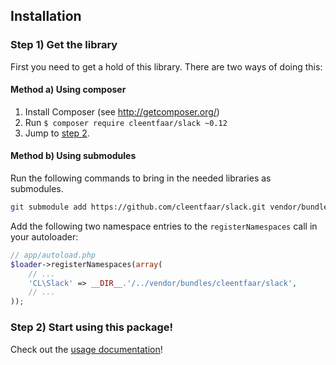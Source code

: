 ## Installation

### Step 1) Get the library

First you need to get a hold of this library. There are two ways of doing this:


#### Method a) Using composer

1. Install Composer (see http://getcomposer.org/)
2. Run `$ composer require cleentfaar/slack ~0.12`
3. Jump to [step 2](https://github.com/cleentfaar/slack/blob/master/src/CL/Slack/Resources/doc/installation.md#step-2-start-using-this-package).


#### Method b) Using submodules

Run the following commands to bring in the needed libraries as submodules.

```bash
git submodule add https://github.com/cleentfaar/slack.git vendor/bundles/CL/Slack
```

Add the following two namespace entries to the `registerNamespaces` call in your autoloader:

``` php
// app/autoload.php
$loader->registerNamespaces(array(
    // ...
    'CL\Slack' => __DIR__.'/../vendor/bundles/cleentfaar/slack',
    // ...
));
```


### Step 2) Start using this package!

Check out the [usage documentation](https://github.com/cleentfaar/slack/blob/master/src/CL/Slack/Resources/doc/usage.md)!
